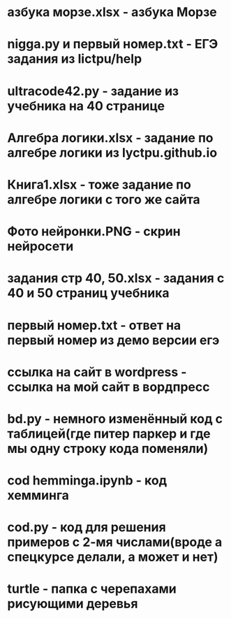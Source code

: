 # азбука морзе.xlsx - азбука Морзе
# nigga.py и  первый номер.txt - ЕГЭ задания из lictpu/help
# ultracode42.py - задание из учебника на 40 странице
# Алгебра логики.xlsx - задание по алгебре логики из lyctpu.github.io
# Книга1.xlsx - тоже задание по алгебре логики с того же сайта
# Фото нейронки.PNG - скрин нейросети
# задания стр 40, 50.xlsx - задания с 40 и 50 страниц учебника
# первый номер.txt - ответ на первый номер из демо версии егэ
# ссылка на сайт в wordpress - ссылка на мой сайт в вордпресс
# bd.py - немного изменённый код с таблицей(где питер паркер и где мы одну строку кода поменяли)
# cod hemminga.ipynb - код хемминга
# cod.py - код для решения примеров с 2-мя числами(вроде а спецкурсе делали, а может и нет)
# turtle - папка с черепахами рисующими деревья
